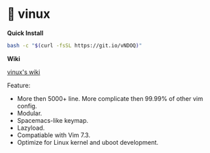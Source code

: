 # 🍎 vinux

**Quick Install**

```bash
bash -c "$(curl -fsSL https://git.io/vNDOQ)"
```

**Wiki**

[vinux's wiki](https://github.com/tracyone/vinux/wiki)


Feature:

- More then 5000+ line. More complicate then 99.99% of other vim config.
- Modular.
- Spacemacs-like keymap.
- Lazyload.
- Compatiable with Vim 7.3.
- Optimize for Linux kernel and uboot development.

